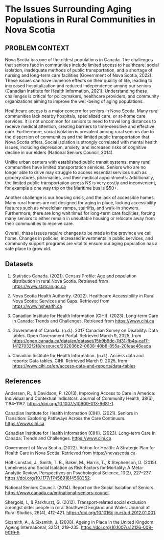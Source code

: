 # The Issues Surrounding Aging Populations in Rural Communities in Nova Scotia

## PROBLEM CONTEXT

Nova Scotia has one of the oldest populations in Canada. The challenges that seniors face in communities include limited access to healthcare, social isolation, inadequate methods of public transportation, and a shortage of nursing and long-term care facilities (Government of Nova Scotia, 2022). These issues can have immense effects on their quality of life, leading to increased hospitalization and reduced independence among our seniors (Canadian Institute for Health Information, 2021). Understanding these challenges is critical for policymakers, healthcare providers, and community organizations aiming to improve the well-being of aging populations.

Healthcare access is a major concern for seniors in Nova Scotia. Many rural communities lack nearby hospitals, specialized care, or at-home care services. It is not uncommon for seniors to need to travel long distances to receive medical attention, creating barriers to time-sensitive and effective care. Furthermore, social isolation is prevalent among rural seniors due to the dispersion of communities and the limited public transportation that Nova Scotia offers. Social isolation is strongly correlated with mental health issues, including depression, anxiety, and increased risks of cognitive decline in our elders (National Seniors Council, 2014).

Unlike urban centers with established public transit systems, many rural communities have limited transportation services. Seniors who are no longer able to drive may struggle to access essential services such as grocery stores, pharmacies, and their medical appointments. Additionally, the limited public transportation across NS is very costly and inconvenient, for example a one way trip on the Maritime bus is $50+. 

Another challenge is our housing crisis, and the lack of accessible homes. Many rural homes are not designed for aging in place, lacking accessibility features such as wheelchair ramps, stairlifts, and walk-in showers. Furthermore, there are long wait times for long-term care facilities, forcing many seniors to either remain in unsuitable housing or relocate away from their communities to receive care.

Overall, these issues require changes to be made in the province we call home. Changes in policies, increased investments in public services, and community support programs are vital to ensure our aging population has a safe place to grow old. 

## Datasets
1. Statistics Canada. (2021). Census Profile: Age and population distribution in rural Nova Scotia. Retrieved from https://www.statcan.gc.ca

2. Nova Scotia Health Authority. (2022). Healthcare Accessibility in Rural Nova Scotia: Services and Gaps. Retrieved from https://www.nshealth.ca

3. Canadian Institute for Health Information (CIHI). (2023). Long-term Care in Canada: Trends and Challenges. Retrieved from https://www.cihi.ca

4. Government of Canada. (n.d.). 2017 Canadian Survey on Disability: Data tables. Open Government Portal. Retrieved March 9, 2025, from https://open.canada.ca/data/en/dataset/15b9b8dc-7d31-fb4a-caf7-14127032f2f8/resource/292036b2-0638-40b8-855a-20feae46eada

5. Canadian Institute for Health Information. (n.d.). Access data and reports: Data tables. CIHI. Retrieved March 9, 2025, from https://www.cihi.ca/en/access-data-and-reports/data-tables

## References
Andersen, R., & Davidson, P. (2013). Improving Access to Care in America: Individual and Contextual Indicators. Journal of Community Health, 38(6), 1184–1192. https://doi.org/10.1007/s10900-013-9681-1.

Canadian Institute for Health Information (CIHI). (2021). Seniors in Transition: Exploring Pathways Across the Care Continuum. https://www.cihi.ca

Canadian Institute for Health Information (CIHI). (2023). Long-term Care in Canada: Trends and Challenges. https://www.cihi.ca.

Government of Nova Scotia. (2022). Action for Health: A Strategic Plan for Health Care in Nova Scotia. Retrieved from https://novascotia.ca

Holt-Lunstad, J., Smith, T. B., Baker, M., Harris, T., & Stephenson, D. (2015). Loneliness and Social Isolation as Risk Factors for Mortality: A Meta-Analytic Review. Perspectives on Psychological Science, 10(2), 227–237. https://doi.org/10.1177/1745691614568352.

National Seniors Council. (2014). Report on the Social Isolation of Seniors. https://www.canada.ca/en/national-seniors-council

Shergold, I., & Parkhurst, G. (2012). Transport-related social exclusion amongst older people in rural Southwest England and Wales. Journal of Rural Studies, 28(4), 412-421. https://doi.org/10.1016/j.jrurstud.2012.01.001.

Sixsmith, A., & Sixsmith, J. (2008). Ageing in Place in the United Kingdom. Ageing International, 32(3), 219–235. https://doi.org/10.1007/s12126-008-9019-9.
